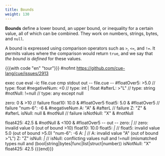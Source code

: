 ```yaml
---
title: Bounds
weight: 130
---
```


**Bounds** define
a lower bound, an upper bound, or inequality for a certain value,
all of which can be combined.
They work on numbers, strings, bytes, and `null`.

A bound is expressed using comparison operators such as `>`, `<=`, and `!=`.
It permits values where the comparison would return `true`,
and we say that *the bound is defined* for these values.

<!--more-->

{{{with code "en" "tour"}}}
#nofmt https://github.com/cue-lang/cue/issues/2913

exec cue eval -ic file.cue
cmp stdout out
-- file.cue --
#floatOver5:  >5.0   // type: float
#negativeNum: <0     // type: int | float
#afterL:      >"L"   // type: string
#notNull:     !=null // type: any except null

zero:      0    & >10          // failure
float10:   10.0 & #floatOver5
float5:    5.0  & #floatOver5  // failure
"num-6":   -6   & #negativeNum
A:         "A"  & #afterL      // failure
Z:         "Z"  & #afterL
isNull:    null & #notNull     // failure
isNotNull: "X"  & #notNull

float425:  42.5 & #notNull & <100 & #floatOver5
-- out --
zero:      _|_ // zero: invalid value 0 (out of bound >10)
float10:   10.0
float5:    _|_ // float5: invalid value 5.0 (out of bound >5.0)
"num-6":   -6
A:         _|_ // A: invalid value "A" (out of bound >"L")
Z:         "Z"
isNull:    _|_ // isNull: conflicting values null and !=null (mismatched types null and (bool|string|bytes|func|list|struct|number))
isNotNull: "X"
float425:  42.5
{{{end}}}
